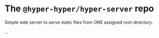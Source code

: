 # The `@hyper-hyper/hyper-server` repo

Simple web server to serve static files from ONE assigned root-directory.

...
